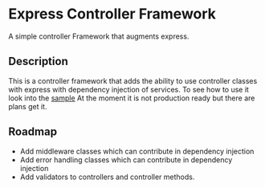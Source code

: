 # Express Controller Framework
A simple controller Framework that augments express.

## Description

This is a controller framework that adds the ability to use controller classes with express with dependency injection
of services.
To see how to use it look into the [sample](https://github.com/PanJoh/node-express-ctrl/blob/master/src/samples/sample.ts)
At the moment it is not production ready but there are plans get it.

## Roadmap
- Add middleware classes which can contribute in dependency injection
- Add error handling classes which can contribute in dependency injection
- Add validators to controllers and controller methods.
